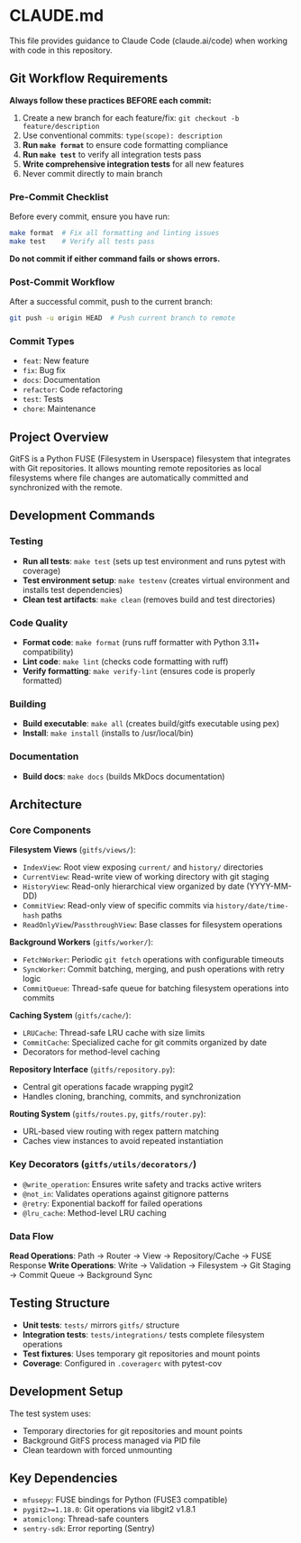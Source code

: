 # CLAUDE.md

This file provides guidance to Claude Code (claude.ai/code) when working with code in this repository.

## Git Workflow Requirements

**Always follow these practices BEFORE each commit:**
1. Create a new branch for each feature/fix: `git checkout -b feature/description`
2. Use conventional commits: `type(scope): description`
3. **Run `make format`** to ensure code formatting compliance
4. **Run `make test`** to verify all integration tests pass
5. **Write comprehensive integration tests** for all new features
6. Never commit directly to main branch

### Pre-Commit Checklist
Before every commit, ensure you have run:
```bash
make format  # Fix all formatting and linting issues
make test    # Verify all tests pass
```
**Do not commit if either command fails or shows errors.**

### Post-Commit Workflow
After a successful commit, push to the current branch:
```bash
git push -u origin HEAD  # Push current branch to remote
```

### Commit Types
- `feat`: New feature
- `fix`: Bug fix
- `docs`: Documentation
- `refactor`: Code refactoring
- `test`: Tests
- `chore`: Maintenance


## Project Overview

GitFS is a Python FUSE (Filesystem in Userspace) filesystem that integrates with Git repositories. It allows mounting remote repositories as local filesystems where file changes are automatically committed and synchronized with the remote.

## Development Commands

### Testing
- **Run all tests**: `make test` (sets up test environment and runs pytest with coverage)
- **Test environment setup**: `make testenv` (creates virtual environment and installs test dependencies)
- **Clean test artifacts**: `make clean` (removes build and test directories)

### Code Quality
- **Format code**: `make format` (runs ruff formatter with Python 3.11+ compatibility)
- **Lint code**: `make lint` (checks code formatting with ruff)
- **Verify formatting**: `make verify-lint` (ensures code is properly formatted)

### Building
- **Build executable**: `make all` (creates build/gitfs executable using pex)
- **Install**: `make install` (installs to /usr/local/bin)

### Documentation
- **Build docs**: `make docs` (builds MkDocs documentation)

## Architecture

### Core Components

**Filesystem Views** (`gitfs/views/`):
- `IndexView`: Root view exposing `current/` and `history/` directories
- `CurrentView`: Read-write view of working directory with git staging
- `HistoryView`: Read-only hierarchical view organized by date (YYYY-MM-DD)
- `CommitView`: Read-only view of specific commits via `history/date/time-hash` paths
- `ReadOnlyView`/`PassthroughView`: Base classes for filesystem operations

**Background Workers** (`gitfs/worker/`):
- `FetchWorker`: Periodic `git fetch` operations with configurable timeouts
- `SyncWorker`: Commit batching, merging, and push operations with retry logic
- `CommitQueue`: Thread-safe queue for batching filesystem operations into commits

**Caching System** (`gitfs/cache/`):
- `LRUCache`: Thread-safe LRU cache with size limits
- `CommitCache`: Specialized cache for git commits organized by date
- Decorators for method-level caching

**Repository Interface** (`gitfs/repository.py`):
- Central git operations facade wrapping pygit2
- Handles cloning, branching, commits, and synchronization

**Routing System** (`gitfs/routes.py`, `gitfs/router.py`):
- URL-based view routing with regex pattern matching
- Caches view instances to avoid repeated instantiation

### Key Decorators (`gitfs/utils/decorators/`)

- `@write_operation`: Ensures write safety and tracks active writers
- `@not_in`: Validates operations against gitignore patterns
- `@retry`: Exponential backoff for failed operations
- `@lru_cache`: Method-level LRU caching

### Data Flow

**Read Operations**: Path → Router → View → Repository/Cache → FUSE Response
**Write Operations**: Write → Validation → Filesystem → Git Staging → Commit Queue → Background Sync

## Testing Structure

- **Unit tests**: `tests/` mirrors `gitfs/` structure
- **Integration tests**: `tests/integrations/` tests complete filesystem operations
- **Test fixtures**: Uses temporary git repositories and mount points
- **Coverage**: Configured in `.coveragerc` with pytest-cov

## Development Setup

The test system uses:
- Temporary directories for git repositories and mount points
- Background GitFS process managed via PID file
- Clean teardown with forced unmounting

## Key Dependencies

- `mfusepy`: FUSE bindings for Python (FUSE3 compatible)
- `pygit2>=1.18.0`: Git operations via libgit2 v1.8.1
- `atomiclong`: Thread-safe counters
- `sentry-sdk`: Error reporting (Sentry)
